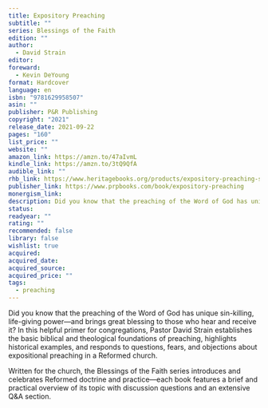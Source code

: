 ```yaml
---
title: Expository Preaching
subtitle: ""
series: Blessings of the Faith
edition: ""
author:
  - David Strain
editor: 
foreward:
  - Kevin DeYoung
format: Hardcover
language: en
isbn: "9781629958507"
asin: ""
publisher: P&R Publishing
copyright: "2021"
release_date: 2021-09-22
pages: "160"
list_price: ""
website: ""
amazon_link: https://amzn.to/47aIvmL
kindle_link: https://amzn.to/3tQ9QfA
audible_link: ""
rhb_link: https://www.heritagebooks.org/products/expository-preaching-strain.html
publisher_link: https://www.prpbooks.com/book/expository-preaching
monergism_link: 
description: Did you know that the preaching of the Word of God has unique sin-killing, life-giving power—and brings great blessing to those who hear and receive it? In this helpful primer for congregations, Pastor David Strain establishes the basic biblical and theological foundations of preaching, highlights historical examples, and responds to questions, fears, and objections about expositional preaching in a Reformed church.
status: 
readyear: ""
rating: ""
recommended: false
library: false
wishlist: true
acquired: 
acquired_date: 
acquired_source: 
acquired_price: ""
tags:
  - preaching
---
```

Did you know that the preaching of the Word of God has unique sin-killing, life-giving power—and brings great blessing to those who hear and receive it? In this helpful primer for congregations, Pastor David Strain establishes the basic biblical and theological foundations of preaching, highlights historical examples, and responds to questions, fears, and objections about expositional preaching in a Reformed church.

Written for the church, the Blessings of the Faith series introduces and celebrates Reformed doctrine and practice—each book features a brief and practical overview of its topic with discussion questions and an extensive Q&A section.